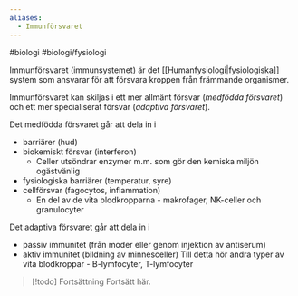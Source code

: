 ```yaml
---
aliases:
  - Immunförsvaret
---
```

#biologi #biologi/fysiologi 

Immunförsvaret (immunsystemet) är det [[Humanfysiologi|fysiologiska]] system som ansvarar för att försvara kroppen från främmande organismer.

Immunförsvaret kan skiljas i ett mer allmänt försvar (*medfödda försvaret*) och ett mer specialiserat försvar (*adaptiva försvaret*).

Det medfödda försvaret går att dela in i
- barriärer (hud)
- biokemiskt försvar (interferon)
	- Celler utsöndrar enzymer m.m. som gör den kemiska miljön ogästvänlig
- fysiologiska barriärer (temperatur, syre)
- cellförsvar (fagocytos, inflammation)
	- En del av de vita blodkropparna - makrofager, NK-celler och granulocyter

Det adaptiva försvaret går att dela in i
- passiv immunitet (från moder eller genom injektion av antiserum)
- aktiv immunitet (bildning av minnesceller)
Till detta hör andra typer av vita blodkroppar - B-lymfocyter, T-lymfocyter

> [!todo] Fortsättning
> Fortsätt här.
